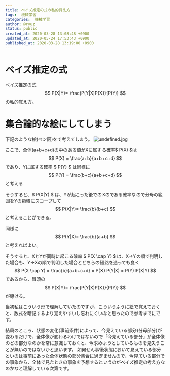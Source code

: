 ```yaml
---
title: ベイズ推定の式の私的覚え方
tags:  機械学習
categories:  機械学習
author: @ryuz
status: public
created_at: 2020-03-28 13:08:48 +0900
updated_at: 2020-05-24 17:53:43 +0900
published_at: 2020-03-28 13:19:00 +0900
---
```

# ベイズ推定の式

ベイズ推定の式
$$ P(X|Y)= \frac{P(Y|X)P(X)}{P(Y)} $$
の私的覚え方。

# 集合論的な絵にしてしまう
下記のような絵(ベン図)をで考えてしまう。
![undefined.jpg](https://s3.qrunch.io/3b3581ceae8312fe6f238d65bb469020.png)

ここで、全体(a+b+c+d)の中のある値がXに属する確率$ P(X) $は
$$ P(X) = \frac{a+b}{a+b+c+d} $$
であり、Yに属する確率 $ P(Y) $ は同様に
$$ P(Y) = \frac{b+c}{a+b+c+d} $$
と考える

そうすると、$ P(X|Y) $ は、Yが起こった後でのXのである確率なので分母の範囲をYの範疇にスコープして
$$  P(X|Y)= \frac{b}{b+c} $$
と考えることができる。

同様に
$$  P(Y|X)= \frac{b}{a+b} $$
と考えればよい。

そうすると、XとYが同時に起こる確率 $ P(X \cap Y) $ は、X→Yの順で判明した場合も、Y→Xの順で判明した場合とどちらの経路を通っても良く
$$ P(X \cap Y) = \frac{b}{a+b+c+d} = P(X) P(Y|X) = P(Y) P(X|Y) $$
であるから、冒頭の
$$ P(X|Y)= \frac{P(Y|X)P(X)}{P(Y)} $$
が導ける。

当初私はこういう形で理解していたのですが、こういうふうに絵で覚えておくと、数式を暗記するより覚えやすいし忘れにくいなと思ったので参考までにです。

結局のところ、状態の変化(事前条件)によって、今見えている部分(分母部分)が変わるだけで、全体像が変わるわけではないので「今見えている部分」が全体像のどの部分なのかを常に意識しておくと、今求めようとしているものを見失うことが無いのではないかと思います。
如何せん事後状態において見えている部分といのは事前にあった全体状態の部分集合に過ぎませんので、今見ている部分での事象から、全体で見たときの事象を予想するというのがベイズ推定の考え方なのかなと理解している次第です。
